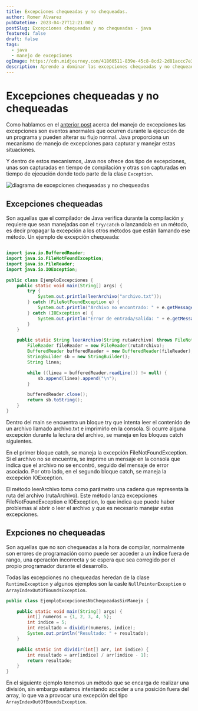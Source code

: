 ```yaml
---
title: Excepciones chequeadas y no chequeadas.
author: Romer Alvarez
pubDatetime: 2023-04-27T12:21:00Z
postSlug: Excepciones chequeadas y no chequeadas - java
featured: false
draft: false
tags:
  - java
  - manejo de excepciones
ogImage: https://cdn.midjourney.com/41860511-839e-45c8-8cd2-2d81accc7e39/0_3.png
description: Aprende a dominar las excepciones chequeadas y no chequeadas en Java en este artículo detallado. Descubre las diferencias clave entre ambas, cuándo y cómo usarlas, y las mejores prácticas para un manejo de errores eficiente. Optimiza tu código Java y mejora la robustez de tus aplicaciones con un enfoque sólido en el manejo de excepciones chequeadas y no chequeadas.
---
```


# Excepciones chequeadas y no chequeadas  
Como hablamos en el [anterior post](https://romeralvarez.me/blog/introduccion-al-manejo-de-excepciones/) acerca del manejo de excepciones las excepciones son eventos anormales que ocurren durante la ejecución de un programa y pueden alterar su flujo normal. Java proporciona un mecanismo de manejo de excepciones para capturar y manejar estas situaciones.  

Y dentro de estos mecanismos, Java nos ofrece dos tipo de excepciones, unas son capturadas en tiempo de compilación y otras son capturadas en tiempo de ejecución donde todo parte de la clase `Exception`.

![diagrama de excepciones chequeadas y no chequeadas](/assets/manejo-de-excepciones-assets/excepciones-chequeadas-no-chequeadas.png)  

## Excepciones chequeadas  
Son aquellas que el compilador de Java verifica durante la compilación y requiere que sean manejadas con el `try/catch` o lanzandola en un método, es decir propagar la excepción a los otros métodos que están llamando ese método. Un ejemplo de excepción chequeada:  

```java

import java.io.BufferedReader;
import java.io.FileNotFoundException;
import java.io.FileReader;
import java.io.IOException;

public class EjemploExcepciones {
    public static void main(String[] args) {
        try {
            System.out.println(leerArchivo("archivo.txt"));
        } catch (FileNotFoundException e) {
            System.out.println("Archivo no encontrado: " + e.getMessage());
        } catch (IOException e) {
            System.out.println("Error de entrada/salida: " + e.getMessage());
        }
    }

    public static String leerArchivo(String rutaArchivo) throws FileNotFoundException, IOException {
        FileReader fileReader = new FileReader(rutaArchivo);
        BufferedReader bufferedReader = new BufferedReader(fileReader);
        StringBuilder sb = new StringBuilder();
        String linea;

        while ((linea = bufferedReader.readLine()) != null) {
            sb.append(linea).append("\n");
        }

        bufferedReader.close();
        return sb.toString();
    }
}
```

Dentro del main se encuentra un bloque try que intenta leer el contenido de un archivo llamado archivo.txt e imprimirlo en la consola. Si ocurre alguna excepción durante la lectura del archivo, se maneja en los bloques catch siguientes.

En el primer bloque catch, se maneja la excepción FileNotFoundException. Si el archivo no se encuentra, se imprime un mensaje en la consola que indica que el archivo no se encontró, seguido del mensaje de error asociado. Por otro lado, en el segundo bloque catch, se maneja la excepción IOException.

El método leerArchivo toma como parámetro una cadena que representa la ruta del archivo (rutaArchivo). Este método lanza excepciones FileNotFoundException e IOException, lo que indica que puede haber problemas al abrir o leer el archivo y que es necesario manejar estas excepciones.

## Expciones no chequeadas  
Son aquellas que no son chequeadas a la hora de compilar, normalmente son errores de programación como puede ser acceder a un índice fuera de rango, una operación incorrecta y se espera que sea corregido por el propio programador durante el desarrollo.  

Todas las excepciones no chequeadas heredan de la clase `RuntimeException` y algunos ejemplos son la casle `NullPointerException` o `ArrayIndexOutOfBoundsException`.  

```java
public class EjemploExcepcionesNoChequeadasSinManejo {

    public static void main(String[] args) {
        int[] numeros = {1, 2, 3, 4, 5};
        int indice = 5;
        int resultado = dividir(numeros, indice);
        System.out.println("Resultado: " + resultado);
    }

    public static int dividir(int[] arr, int indice) {
        int resultado = arr[indice] / arr[indice - 1];
        return resultado;
    }
}
```

En el siguiente ejemplo tenemos un método que se encarga de realizar una división, sin embargo estamos intentando acceder a una posición fuera del array, lo que va a provocar una excepción del tipo `ArrayIndexOutOfBoundsException`.